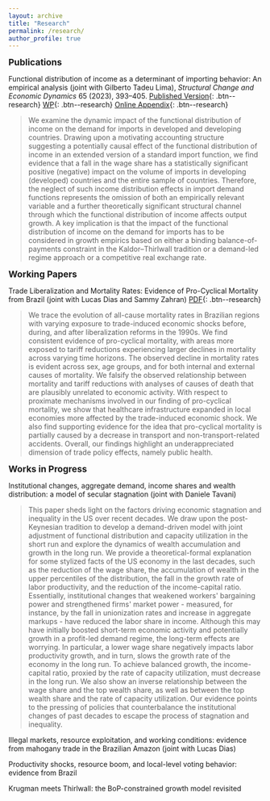 ```yaml
---
layout: archive
title: "Research"
permalink: /research/
author_profile: true
---
```


<span style="font-size:1.25em; font-weight:bold;">Publications</span>

Functional distribution of income as a determinant of importing behavior: An empirical analysis (joint with Gilberto Tadeu Lima), *Structural Change and Economic Dynamics* 65 (2023), 393–405. [Published Version](https://doi.org/10.1016/j.strueco.2023.03.008){: .btn--research} [WP](/files/pdf/research/wp_cicerolima.pdf){: .btn--research} [Online Appendix](/files/pdf/research/oappendix_cicerolima.pdf){: .btn--research}

> We examine the dynamic impact of the functional distribution of income on the demand for imports in developed and developing countries. Drawing upon a motivating accounting structure suggesting a potentially causal effect of the functional distribution of income in an extended version of a standard import function, we find evidence that a fall in the wage share has a statistically significant positive (negative) impact on the volume of imports in developing (developed) countries and the entire sample of countries. Therefore, the neglect of such income distribution effects in import demand functions represents the omission of both an empirically relevant variable and a further theoretically significant structural channel through which the functional distribution of income affects output growth. A key implication is that the impact of the functional distribution of income on the demand for imports has to be considered in growth empirics based on either a binding balance-of-payments constraint in the Kaldor–Thirlwall tradition or a demand-led regime approach or a competitive real exchange rate.


<span style="font-size:1.25em; font-weight:bold;">Working Papers</span>

Trade Liberalization and Mortality Rates: Evidence of Pro-Cyclical Mortality from Brazil (joint with Lucas Dias and Sammy Zahran) [PDF](/files/pdf/research/cdz_wp.pdf){: .btn--research} 

> We trace the evolution of all-cause mortality rates in Brazilian regions with varying exposure to trade-induced economic shocks before, during, and after liberalization reforms in the 1990s. We find consistent evidence of pro-cyclical mortality, with areas more exposed to tariff reductions experiencing larger declines in mortality across varying time horizons. The observed decline in mortality rates is evident across sex, age groups, and for both internal and external causes of mortality. We falsify the observed relationship between mortality and tariff reductions with analyses of causes of death that are plausibly unrelated to economic activity. With respect to proximate mechanisms involved in our finding of pro-cyclical mortality, we show that healthcare infrastructure expanded in local economies more affected by the trade-induced economic shock. We also find supporting evidence for the idea that pro-cyclical mortality is partially caused by a decrease in transport and non-transport-related accidents. Overall, our findings highlight an underappreciated dimension of trade policy effects, namely public health.


<span style="font-size:1.25em; font-weight:bold;"> Works in Progress</span>

 Institutional changes, aggregate demand, income shares and wealth distribution: a model of secular stagnation (joint with Daniele Tavani)

> This paper sheds light on the factors driving economic stagnation and inequality in the US over recent decades. We draw upon the post-Keynesian tradition to develop a demand-driven model with joint adjustment of functional distribution and capacity utilization in the short run and explore the dynamics of wealth accumulation and growth in the long run. We provide a theoretical-formal explanation for some stylized facts of the US economy in the last decades, such as the reduction of the wage share, the accumulation of wealth in the upper percentiles of the distribution, the fall in the growth rate of labor productivity, and the reduction of the income-capital ratio. Essentially, institutional changes that weakened workers' bargaining power and strengthened firms' market power - measured, for instance, by the fall in unionization rates and increase in aggregate markups - have reduced the labor share in income. Although this may have initially boosted short-term economic activity and potentially growth in a profit-led demand regime, the long-term effects are worrying. In particular, a lower wage share negatively impacts labor productivity growth, and in turn, slows the growth rate of the economy in the long run. To achieve balanced growth, the income-capital ratio, proxied by the rate of capacity utilization, must decrease in the long run. We also show an inverse relationship between the wage share and the top wealth share, as well as between the top wealth share and the rate of capacity utilization. Our evidence points to the pressing of policies that counterbalance the institutional changes of past decades to escape the process of stagnation and inequality.

Illegal markets, resource exploitation, and working conditions: evidence from mahogany trade in the Brazilian Amazon (joint with Lucas Dias)

Productivity shocks, resource boom, and local-level voting behavior: evidence from Brazil

Krugman meets Thirlwall: the BoP-constrained growth model revisited





